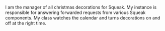 I am the manager of all christmas decorations for Squeak. My instance is responsible for answering forwarded requests from various Squeak components. My class watches the calendar and turns decorations on and off at the right time.